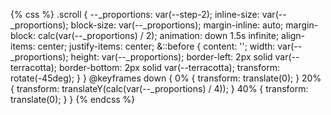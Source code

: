 {% css %}
.scroll {
--_proportions: var(--step-2);
inline-size: var(--_proportions);
block-size: var(--_proportions);
margin-inline: auto;
margin-block: calc(var(--_proportions) / 2);
animation: down 1.5s infinite;
align-items: center;
justify-items: center;
&::before {
content: '';
width: var(--_proportions);
height: var(--_proportions);
border-left: 2px solid var(--terracotta);
border-bottom: 2px solid var(--terracotta);
transform: rotate(-45deg);
}
}
@keyframes down {
0% {
transform: translate(0);
}
20% {
transform: translateY(calc(var(--_proportions) / 4));
}
40% {
transform: translate(0);
}
}
{% endcss %}
